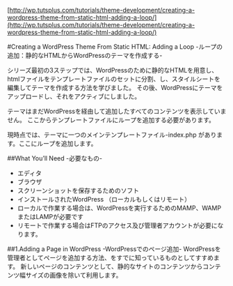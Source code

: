 ﻿[http://wp.tutsplus.com/tutorials/theme-development/creating-a-wordpress-theme-from-static-html-adding-a-loop/](http://wp.tutsplus.com/tutorials/theme-development/creating-a-wordpress-theme-from-static-html-adding-a-loop/)

#Creating a WordPress Theme From Static HTML: Adding a Loop
-ループの追加：静的なHTMLからWordPressのテーマを作成する-

シリーズ最初の3ステップでは、WordPressのために静的なHTMLを用意し、htmlファイルをテンプレートファイルのセットに分割、し、スタイルシートを編集してテーマを作成する方法を学びました。
その後、WordPressにテーマをアップロードし、それをアクティブにしました。

テーマはまだWordPressを経由して追加したすべてのコンテンツを表示していません。
ここからテンプレートファイルにループを追加する必要があります。

現時点では、テーマに一つのメインテンプレートファイル-index.php があります。ここにループを追加します。

##What You’ll Need
-必要なもの-

* エディタ
* ブラウザ 
* スクリーンショットを保存するためのソフト
* インストールされたWordPress （ローカルもしくはリモート）
* ローカルで作業する場合は、WordPressを実行するためのMAMP、WAMPまたはLAMPが必要です
* リモートで作業する場合はFTPのアクセス及び管理者アカウントが必要になります。

##1.Adding a Page in WordPress
-WordPressでのページ追加-
WordPressを管理者としてページを追加する方法、をすでに知っているものとしてすすめます。
新しいページのコンテンツとして、静的なサイトのコンテンツからコンテンツ幅サイズの画像を除いて利用します。







